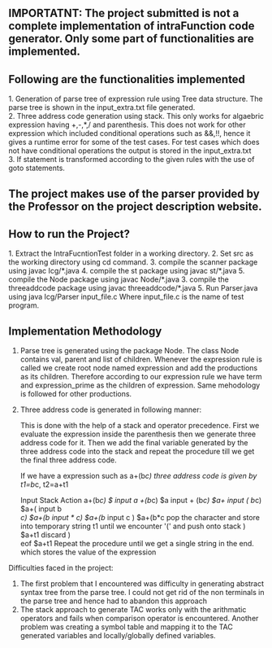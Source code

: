 <h2>IMPORTATNT: The project submitted is not a complete implementation of intraFunction code generator. Only some part of functionalities are implemented. </h2>



<h2>Following are the functionalities implemented </h2>
1. Generation of parse tree of expression rule using Tree data structure. The parse tree is shown in the input_extra.txt file generated. <br>
2. Three address code generation using stack. This only works for algaebric expression having +,-,*,/ and parenthesis. This does not work for other expression which 
   included conditional operations such as &&,!!, hence it gives a runtime error for some of the test cases. For test cases which does not have conditional operations 
   the output is stored in the input_extra.txt <br>
3. If statement is transformed according to the given rules with the use of goto statements.   


<h2>The project makes use of the parser provided by the Professor on the project description website.</h2>


<h2>How to run the Project?</h2>
1. Extract the IntraFucntionTest folder in a working directory.
2. Set src as the working directory using cd command.
3. compile the scanner package using javac Icg/*.java
4. compile the st package using javac st/*.java
5. compile the Node package using javac Node/*.java
3. compile the threeaddcode package using javac threeaddcode/*.java
5. Run Parser.java using java Icg/Parser input_file.c   Where input_file.c is the name of test program.

<h2>Implementation Methodology</h2>

1. Parse tree is generated using the package Node. The class Node contains val, parent and list of children. Whenever the expression rule is called 
   we create root node named expression and add the productions as its children. Therefore according to our expression rule we have term and expression_prime as 
   the children of expression. Same mehodology is followed for other productions.
   
2. Three address code is generated in following manner:
   
   This is done with the help of a stack and operator precedence. First we evaluate the expression inside the parenthesis then we generate three address code for it.
   Then we add the final variable generated by the three address code into the stack and repeat the procedure till we get the final three address code.
    
	If we have a expression such as a+(b*c)
   three address code is given by   t1=b*c, t2=a+t1
   
   Input                  Stack               Action
   a+(b*c)                $                   input a
   +(b*c)                 $a                  input +
   (b*c)                  $a+                 input (
    b*c)                  $a+(                input b  
	*c)                   $a+(b               input *
	c)                    $a+(b*              input c
	)                     $a+(b*c             pop the character and store into temporary string t1 until we encounter '(' and push onto stack
	)                     $a+t1               discard )  
	eof                   $a+t1               Repeat the procedure until we get a single string in the end. which stores the value of the expression 
	

Difficulties faced in the project:
1. The first problem that I encountered was difficulty in generating abstract syntax tree from the parse tree. I could not get rid of the non terminals in the parse 
   tree and hence had to abandon this approach
2. The stack approach to generate TAC works only with the arithmatic operators and fails when comparison operator is encountered. Another problem was creating a
   symbol table and mapping it to the TAC generated variables and locally/globally defined variables.   
